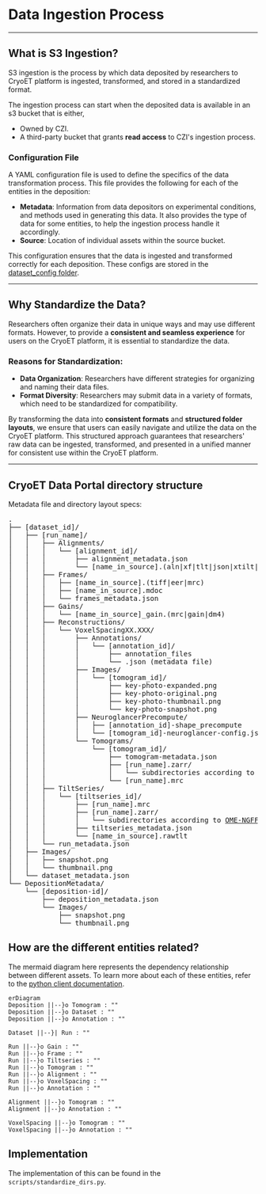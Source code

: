 # Data Ingestion Process

---

## What is S3 Ingestion?

S3 ingestion is the process by which data deposited by researchers to CryoET platform is ingested, transformed, and stored in a standardized format.

The ingestion process can start when the deposited data is available in an s3 bucket that is either,
  - Owned by CZI.
  - A third-party bucket that grants **read access** to CZI's ingestion process.


### Configuration File

A YAML configuration file is used to define the specifics of the data transformation process. This file provides the following for each of the entities in the deposition:
- **Metadata**: Information from data depositors on experimental conditions, and methods used in generating this data. It also provides the type of data for some entities, to help the ingestion process handle it accordingly.
- **Source**: Location of individual assets within the source bucket.

This configuration ensures that the data is ingested and transformed correctly for each deposition. These configs are stored in the [dataset_config folder](../dataset_config/).

---

## Why Standardize the Data?

Researchers often organize their data in unique ways and may use different formats. However, to provide a **consistent and seamless experience** for users on the CryoET platform, it is essential to standardize the data.

### Reasons for Standardization:
- **Data Organization**: Researchers have different strategies for organizing and naming their data files.
- **Format Diversity**: Researchers may submit data in a variety of formats, which need to be standardized for compatibility.

By transforming the data into **consistent formats** and **structured folder layouts**, we ensure that users can easily navigate and utilize the data on the CryoET platform. This structured approach guarantees that researchers' raw data can be ingested, transformed, and presented in a unified manner for consistent use within the CryoET platform.

---

## CryoET Data Portal directory structure

Metadata file and directory layout specs:

<pre>
.
├── [dataset_id]/
│   ├── [run_name]/
│   │   ├── Alignments/
│   │   │   └── [alignment_id]/
│   │   │       ├── alignment_metadata.json
│   │   │       └── [name_in_source].(aln|xf|tlt|json|xtilt|com)
│   │   ├── Frames/
│   │   │   ├── [name_in_source].(tiff|eer|mrc)
│   │   │   ├── [name_in_source].mdoc
│   │   │   └── frames_metadata.json
│   │   ├── Gains/
│   │   │   └── [name_in_source]_gain.(mrc|gain|dm4)
│   │   ├── Reconstructions/
│   │   │   └── VoxelSpacingXX.XXX/
│   │   │       ├── Annotations/
│   │   │       │   └── [annotation_id]/
│   │   │       │       ├── annotation_files
│   │   │       │       └── <annotation_key>.json (metadata file)
│   │   │       ├── Images/
│   │   │       │   └── [tomogram_id]/
│   │   │       │       ├── key-photo-expanded.png
│   │   │       │       ├── key-photo-original.png
│   │   │       │       ├── key-photo-thumbnail.png
│   │   │       │       └── key-photo-snapshot.png
│   │   │       ├── NeuroglancerPrecompute/
│   │   │       │   ├── [annotation_id]-shape_precompute
│   │   │       │   └── [tomogram_id]-neuroglancer-config.json
│   │   │       └── Tomograms/
│   │   │           └── [tomogram_id]/
│   │   │               ├── tomogram-metadata.json
│   │   │               ├── [run_name].zarr/
│   │   │               │   └── subdirectories according to <a href="https://ngff.openmicroscopy.org/latest/">OME-NGFF spec</a> at 100%, 50% and 25% scale
│   │   │               └── [run_name].mrc
│   │   ├── TiltSeries/
│   │   │   └── [tiltseries_id]/
│   │   │       ├── [run_name].mrc
│   │   │       ├── [run_name].zarr/
│   │   │       │   └── subdirectories according to <a href="https://ngff.openmicroscopy.org/latest/">OME-NGFF spec</a> at 100%, 50% and 25% scale
│   │   │       ├── tiltseries_metadata.json
│   │   │       └── [name_in_source].rawtlt
│   │   └── run_metadata.json
│   ├── Images/
│   │   ├── snapshot.png
│   │   └── thumbnail.png
│   └── dataset_metadata.json
└── DepositionMetadata/
    └── [deposition-id]/
        ├── deposition_metadata.json
        └── Images/
            ├── snapshot.png
            └── thumbnail.png
</pre>



## How are the different entities related?

The mermaid diagram here represents the dependency relationship between different assets. To learn more about each of these entities, refer to the [python client documentation](https://chanzuckerberg.github.io/cryoet-data-portal/cryoet_data_portal_docsite_data.html#data-organization).

```mermaid
erDiagram
Deposition ||--}o Tomogram : ""
Deposition ||--}o Dataset : ""
Deposition ||--}o Annotation : ""

Dataset ||--}| Run : ""

Run ||--}o Gain : ""
Run ||--}o Frame : ""
Run ||--}o Tiltseries : ""
Run ||--}o Tomogram : ""
Run ||--}o Alignment : ""
Run ||--}o VoxelSpacing : ""
Run ||--}o Annotation : ""

Alignment ||--}o Tomogram : ""
Alignment ||--}o Annotation : ""

VoxelSpacing ||--}o Tomogram : ""
VoxelSpacing ||--}o Annotation : ""
```

## Implementation

The implementation of this can be found in the `scripts/standardize_dirs.py`.
